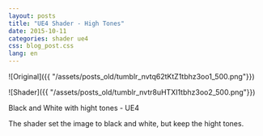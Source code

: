 ```yaml
---
layout: posts
title: "UE4 Shader - High Tones"
date: 2015-10-11
categories: shader ue4
css: blog_post.css
lang: en
---
```


![Original]({{ "/assets/posts_old/tumblr_nvtq62tKtZ1tbhz3oo1_500.png"}})

![Shader]({{ "/assets/posts_old/tumblr_nvtr8uHTXI1tbhz3oo2_500.png"}})

Black and White with hight tones - UE4

The shader set the image to black and white, but keep the hight tones.
